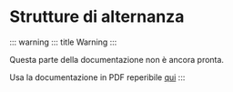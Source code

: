 # Strutture di alternanza

::: warning
::: title
Warning
:::

Questa parte della documentazione non è ancora pronta.

Usa la documentazione in PDF reperibile
[qui](https://www.adjam.org/next/index.php/s/egW7AnHxcif8n27?path=%2FPYTHON)
:::
